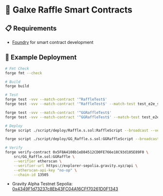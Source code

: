 # 🎲 Galxe Raffle Smart Contracts

## 📋 Requirements

- [Foundry](https://book.getfoundry.sh/getting-started/installation) for smart contract development

## 📄 Example Deployment

```sh
# Fmt Check
forge fmt --check

# Build
forge build

# Test
forge test -vvv --match-contract '^RaffleTest$'
forge test -vvv --match-contract '^RaffleTest$' --match-test test_e2e_success

forge test -vvv --match-contract '^GGRaffleTest$'
forge test -vvv --match-contract '^GGRaffleTest$' --match-test test_e2e_success

# Deploy 
forge script ./script/deploy/Raffle.s.sol:RaffleScript --broadcast --verify -vvvv

forge script ./script/deploy/GG_Raffle.s.sol:GGRaffleScript --broadcast --verify -vvvv

# Verify
forge verify-contract 0x5F8A4108b1eD84512CD0FE766e18C93d105E89F0 \
    src/GG_Raffle.sol:GGRaffle \
    --verifier etherscan \
    --verifier-url https://explorer-sepolia.gravity.xyz/api \
    --etherscan-api-key "no-op" \
    --chain-id 13505
```

- Gravity Alpha Testnet Sepolia: [0x4349F1d73237c8Eb43FC04A16CFf70261D0F1343](https://explorer-sepolia.gravity.xyz/address/0x4349F1d73237c8Eb43FC04A16CFf70261D0F1343)
